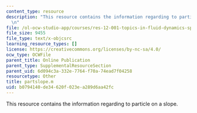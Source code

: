 ```yaml
---
content_type: resource
description: "This resource contains the information regarding to particle on a slope.\r\
  \n"
file: /ol-ocw-studio-app/courses/res-12-001-topics-in-fluid-dynamics-spring-2010/b0794140de34620f023ea289d6aa42fc_partslope.m
file_size: 9455
file_type: text/x-objcsrc
learning_resource_types: []
license: https://creativecommons.org/licenses/by-nc-sa/4.0/
ocw_type: OCWFile
parent_title: Online Publication
parent_type: SupplementalResourceSection
parent_uid: 6d094c3a-332e-7764-f70a-74ead7f04258
resourcetype: Other
title: partslope.m
uid: b0794140-de34-620f-023e-a289d6aa42fc
---
```

This resource contains the information regarding to particle on a slope.
